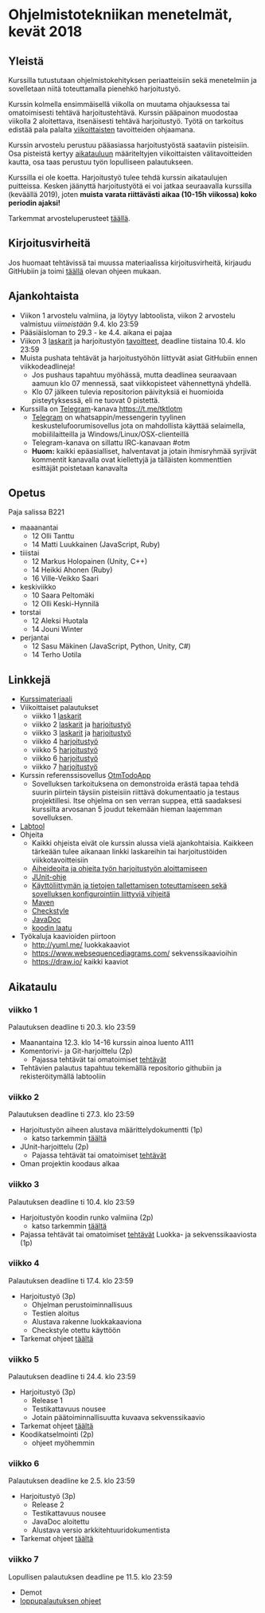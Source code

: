 # Ohjelmistotekniikan menetelmät, kevät 2018

## Yleistä

Kurssilla tutustutaan ohjelmistokehityksen periaatteisiin sekä menetelmiin ja sovelletaan niitä toteuttamalla pienehkö harjoitustyö.

Kurssin kolmella ensimmäisellä viikolla on muutama ohjauksessa tai omatoimisesti tehtävä harjoitustehtävä. Kurssin pääpainon muodostaa viikolla 2 aloitettava, itsenäisesti tehtävä harjoitustyö. Työtä on tarkoitus edistää pala palalta [viikoittaisten](https://github.com/mluukkai/otm-2018#aikataulu) tavoitteiden ohjaamana. 

Kurssin arvostelu perustuu pääasiassa harjoitustyöstä saataviin pisteisiin. Osa pisteistä kertyy [aikatauluun](https://github.com/mluukkai/otm-2018#aikataulu) määriteltyjen viikoittaisten välitavoitteiden kautta, osa taas perustuu työn lopulliseen palautukseen.

Kurssilla ei ole koetta. Harjoitustyö tulee tehdä kurssin aikataulujen puitteissa. Kesken jäänyttä harjoitustyötä ei voi jatkaa seuraavalla kurssilla (keväällä 2019), joten **muista varata riittävästi aikaa (10-15h viikossa) koko periodin ajaksi!**

Tarkemmat arvosteluperusteet [täällä](https://github.com/mluukkai/otm-2018/blob/master/web/arvosteluperusteet.md).

## Kirjoitusvirheitä 

Jos huomaat tehtävissä tai muussa materiaalissa kirjoitusvirheitä, kirjaudu GitHubiin ja toimi [täällä](https://github.com/mluukkai/otm-2018/blob/master/web/typokorjaukset.md) olevan ohjeen mukaan.

## Ajankohtaista

- Viikon 1 arvostelu valmiina, ja löytyy labtoolista, viikon 2 arvostelu valmistuu _viimeistään_ 9.4. klo 23:59
- Pääsiäisloman to 29.3 - ke 4.4.  aikana ei pajaa
- Viikon 3 [laskarit](https://github.com/mluukkai/otm-2018/blob/master/tehtavat/viikko3.md) ja harjoitustyön [tavoitteet](https://github.com/mluukkai/otm-2018/blob/master/tehtavat/harjoitustyo_viikko3.md), deadline tiistaina 10.4. klo 23:59
- Muista pushata tehtävät ja harjoitustyöhön liittyvät asiat GitHubiin ennen viikkodeadlineja!
  - Jos pushaus tapahtuu myöhässä, mutta deadlinea seuraavaan aamuun klo 07 mennessä, saat viikkopisteet vähennettynä yhdellä. 
  - Klo 07 jälkeen tulevia repositorion päivityksiä ei huomioida pisteytyksessä, eli ne tuovat 0 pistettä.
- Kurssilla on [Telegram](https://telegram.org/)-kanava 
<https://t.me/tktlotm>
  - [Telegram](https://telegram.org/) on whatsappin/messengerin tyylinen keskustelufoorumisovellus jota on mahdollista käyttää selaimella, mobiililaitteilla ja Windows/Linux/OSX-clienteillä
  - Telegram-kanava on sillattu IRC-kanavaan #otm
  - **Huom:** kaikki epäasialliset, halventavat ja jotain ihmisryhmää syrjivät kommentit kanavalla ovat kiellettyjä ja tälläisten kommenttien esittäjät poistetaan kanavalta

## Opetus

Paja salissa B221
- maaanantai 
  - 12 Olli Tanttu
  - 14 Matti Luukkainen (JavaScript, Ruby)
- tiiistai 
  - 12 Markus Holopainen (Unity, C++)
  - 14 Heikki Ahonen (Ruby)
  - 16 Ville-Veikko Saari
- keskiviikko 
  - 10 Saara Peltomäki
  - 12 Olli Keski-Hynnilä
- torstai
  - 12 Aleksi Huotala
  - 14 Jouni Winter
- perjantai
  - 12 Sasu Mäkinen (JavaScript, Python, Unity, C#)
  - 14 Terho Uotila

## Linkkejä

- [Kurssimateriaali](https://github.com/mluukkai/otm-2018/blob/master/web/materiaali.md)
- Viikoittaiset palautukset
  - viikko 1 [laskarit](https://github.com/mluukkai/otm-2018/blob/master/tehtavat/viikko1.md) 
  - viikko 2 [laskarit](https://github.com/mluukkai/otm-2018/blob/master/tehtavat/viikko2.md) ja [harjoitustyö](https://github.com/mluukkai/otm-2018/blob/master/tehtavat/harjoitustyo_viikko2.md) 
  - viikko 3 [laskarit](https://github.com/mluukkai/otm-2018/blob/master/tehtavat/viikko3.md) ja [harjoitustyö](https://github.com/mluukkai/otm-2018/blob/master/tehtavat/harjoitustyo_viikko3.md)
  - viikko 4 [harjoitustyö](https://github.com/mluukkai/otm-2018/blob/master/tehtavat/harjoitustyo_viikko4.md)
  - viikko 5 [harjoitustyö](https://github.com/mluukkai/otm-2018/blob/master/tehtavat/harjoitustyo_viikko5.md)
  - viikko 6 [harjoitustyö](https://github.com/mluukkai/otm-2018/blob/master/tehtavat/harjoitustyo_viikko6.md)
  - viikko 7 [harjoitustyö](https://github.com/mluukkai/otm-2018/blob/master/tehtavat/harjoitustyo_viikko7.md)   
- Kurssin referenssisovellus [OtmTodoApp](https://github.com/mluukkai/OtmTodoApp)
  - Sovelluksen tarkoituksena on demonstroida erästä tapaa tehdä suurin piirtein täysiin pisteisiin riittävä dokumentaatio ja testaus projektillesi. Itse ohjelma on sen verran suppea, että saadaksesi kurssilta arvosanan 5 joudut tekemään hieman laajemman sovelluksen. 
- [Labtool](https://tktl-labtool.herokuapp.com/)
- Ohjeita 
  - Kaikki ohjeista eivät ole kurssin alussa vielä ajankohtaisia. Kaikkeen tärkeään tulee aikanaan linkki laskareihin tai harjoitustöiden viikkotavoitteisiin
  - [Aiheideoita ja ohjeita työn harjoitustyön aloittamiseen](https://github.com/mluukkai/otm-2018/blob/master/web/tyon_aloitus.md)
  - [JUnit-ohje](https://github.com/mluukkai/otm-2018/blob/master/web/junit.md) 
  - [Käyttöliittymän ja tietojen tallettamisen toteuttamiseen sekä sovelluksen konfigurointiin liittyviä vihjeitä](https://github.com/mluukkai/otm-2018/blob/master/web/java.md)
  - [Maven](https://github.com/mluukkai/otm-2018/blob/master/web/maven.md)
  - [Checkstyle](https://github.com/mluukkai/otm-2018/blob/master/web/checkstyle.md)  
  - [JavaDoc](https://github.com/mluukkai/otm-2018/blob/master/web/javadoc.md)
  - [koodin laatu](https://github.com/mluukkai/otm-2018/blob/master/web/koodin_laatuvaatimukset.md)
- Työkaluja kaavioiden piirtoon
  - <http://yuml.me/> luokkakaaviot
  - <https://www.websequencediagrams.com/> sekvenssikaavioihin
  - <https://draw.io/> kaikki kaaviot

## Aikataulu 

### viikko 1

Palautuksen deadline ti 20.3. klo 23:59

- Maanantaina 12.3. klo 14-16 kurssin ainoa luento A111
- Komentorivi- ja Git-harjoittelu (2p)
  - Pajassa tehtävät tai omatoimiset [tehtävät](https://github.com/mluukkai/otm-2018/blob/master/tehtavat/viikko1.md)
- Tehtävien palautus tapahtuu tekemällä repositorio githubiin ja rekisteröitymällä labtooliin

### viikko 2

Palautuksen deadline ti 27.3. klo 23:59

- Harjoitustyön aiheen alustava määrittelydokumentti (1p)
  - katso tarkemmin [täältä](https://github.com/mluukkai/otm-2018/blob/master/tehtavat/harjoitustyo_viikko2.md) 
- JUnit-harjoittelu (2p)
  - Pajassa tehtävät tai omatoimiset [tehtävät](https://github.com/mluukkai/otm-2018/blob/master/tehtavat/viikko2.md)
- Oman projektin koodaus alkaa

### viikko 3

Palautuksen deadline ti 10.4. klo 23:59

- Harjoitustyön koodin runko valmiina (2p)
  - katso tarkemmin [täältä](https://github.com/mluukkai/otm-2018/blob/master/tehtavat/harjoitustyo_viikko3.md) 
- Pajassa tehtävät tai omatoimiset [tehtävät](https://github.com/mluukkai/otm-2018/blob/master/tehtavat/viikko3.md) Luokka- ja sekvenssikaaviosta (1p)

### viikko 4

Palautuksen deadline ti 17.4. klo 23:59

- Harjoitustyö (3p)
  - Ohjelman perustoiminnallisuus 
  - Testien aloitus 
  - Alustava rakenne luokkakaaviona 
  - Checkstyle otettu käyttöön
- Tarkemat ohjeet [täältä](https://github.com/mluukkai/otm-2018/blob/master/tehtavat/harjoitustyo_viikko4.md) 

### viikko 5

Palautuksen deadline ti 24.4. klo 23:59

- Harjoitustyö (3p)
  - Release 1 
  - Testikattavuus nousee 
  - Jotain päätoiminnallisuutta kuvaava sekvenssikaavio 
- Tarkemat ohjeet [täältä](https://github.com/mluukkai/otm-2018/blob/master/tehtavat/harjoitustyo_viikko5.md) 
- Koodikatselmointi (2p)
  - ohjeet myöhemmin

### viikko 6

Palautuksen deadline ke 2.5. klo 23:59

- Harjoitustyö (3p)
  - Release 2
  - Testikattavuus nousee 
  - JavaDoc aloitettu 
  - Alustava versio arkkitehtuuridokumentista 
- Tarkemat ohjeet [täältä](https://github.com/mluukkai/otm-2018/blob/master/tehtavat/harjoitustyo_viikko6.md) 

### viikko 7

Lopullisen palautuksen deadline pe 11.5. klo 23:59

- Demot
- [loppupalautuksen ohjeet](https://github.com/mluukkai/otm-2018/blob/master/tehtavat/harjoitustyo_viikko7.md) 
